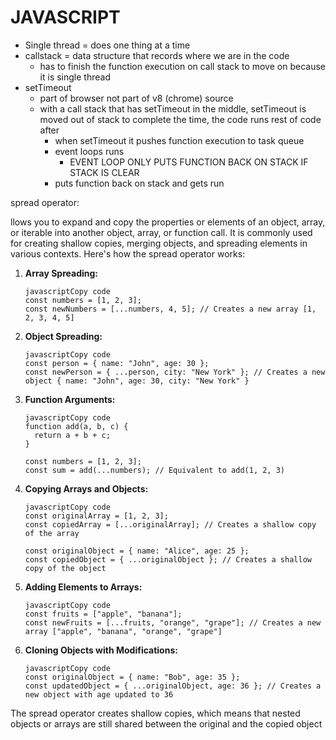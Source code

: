 # JAVASCRIPT

- Single thread = does one thing at a time
- callstack = data structure that records where we are in the code
  - has to finish the function execution on call stack to move on because it is single thread
- setTimeout
  - part of browser not part of v8 (chrome) source
  - with a call stack that has setTimeout in the middle, setTimeout is moved out of stack to complete the time, the code runs rest of code after
    - when setTimeout it pushes function execution to task queue
    - event loops runs
      - EVENT LOOP ONLY PUTS FUNCTION BACK ON STACK IF STACK IS CLEAR
    - puts function back on stack and gets run

spread operator:

llows you to expand and copy the properties or elements of an object, array, or iterable into another object, array, or function call. It is commonly used for creating shallow copies, merging objects, and spreading elements in various contexts. Here's how the spread operator works:

1. **Array Spreading:**

   ```
   javascriptCopy code
   const numbers = [1, 2, 3];
   const newNumbers = [...numbers, 4, 5]; // Creates a new array [1, 2, 3, 4, 5]
   ```

2. **Object Spreading:**

   ```
   javascriptCopy code
   const person = { name: "John", age: 30 };
   const newPerson = { ...person, city: "New York" }; // Creates a new object { name: "John", age: 30, city: "New York" }
   ```

3. **Function Arguments:**

   ```
   javascriptCopy code
   function add(a, b, c) {
     return a + b + c;
   }
   
   const numbers = [1, 2, 3];
   const sum = add(...numbers); // Equivalent to add(1, 2, 3)
   ```

4. **Copying Arrays and Objects:**

   ```
   javascriptCopy code
   const originalArray = [1, 2, 3];
   const copiedArray = [...originalArray]; // Creates a shallow copy of the array
   
   const originalObject = { name: "Alice", age: 25 };
   const copiedObject = { ...originalObject }; // Creates a shallow copy of the object
   ```

5. **Adding Elements to Arrays:**

   ```
   javascriptCopy code
   const fruits = ["apple", "banana"];
   const newFruits = [...fruits, "orange", "grape"]; // Creates a new array ["apple", "banana", "orange", "grape"]
   ```

6. **Cloning Objects with Modifications:**

   ```
   javascriptCopy code
   const originalObject = { name: "Bob", age: 35 };
   const updatedObject = { ...originalObject, age: 36 }; // Creates a new object with age updated to 36
   ```

The spread operator creates shallow copies, which means that nested objects or arrays are still shared between the original and the copied object